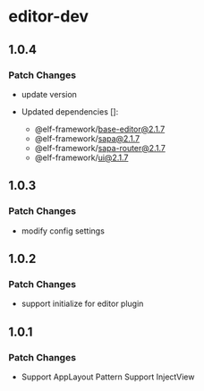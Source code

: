 # editor-dev

## 1.0.4

### Patch Changes

- update version

- Updated dependencies []:
  - @elf-framework/base-editor@2.1.7
  - @elf-framework/sapa@2.1.7
  - @elf-framework/sapa-router@2.1.7
  - @elf-framework/ui@2.1.7

## 1.0.3

### Patch Changes

- modify config settings

## 1.0.2

### Patch Changes

- support initialize for editor plugin

## 1.0.1

### Patch Changes

- Support AppLayout Pattern
  Support InjectView
